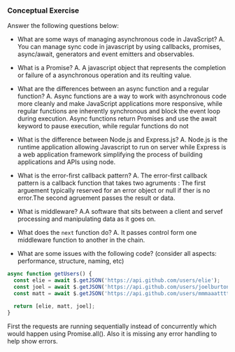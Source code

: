 ### Conceptual Exercise

Answer the following questions below:

- What are some ways of managing asynchronous code in JavaScript?
A. You can manage sync code in javascript by using callbacks, promises, async/await, generators and event emitters and observables.

- What is a Promise?
A. A javascript object that represents the completion or failure of a asynchronous operation and its reulting value.

- What are the differences between an async function and a regular function?
A. Async functions are a way to work with asynchronous code more cleanly and make JavaScript applications more responsive, while regular functions are inherently synchronous and block the event loop during execution. Async functions return Promises and use the await keyword to pause execution, while regular functions do not

- What is the difference between Node.js and Express.js?
A. Node.js is the runtime application allowing Javascript to run on server while Express is a web application framework simplifying the process of building applications and APIs using node.

- What is the error-first callback pattern?
A. The error-first callback pattern is a callback function that takes two agruments : The first arguement typically reserved for an error object or null if ther is no error.The second agruement passes the result or data.

- What is middleware?
A.A software that sits between a client  and servef processing and manipulating data as it goes on.

- What does the `next` function do?
A. It passes control form one middleware function to another in the chain.

- What are some issues with the following code? (consider all aspects: performance, structure, naming, etc)

```js
async function getUsers() {
  const elie = await $.getJSON('https://api.github.com/users/elie');
  const joel = await $.getJSON('https://api.github.com/users/joelburton');
  const matt = await $.getJSON('https://api.github.com/users/mmmaaatttttt');

  return [elie, matt, joel];
}
```
First the requests are running sequentially instead of concurrently which would happen using Promise.all(). Also it is missing any error handling to help show errors.
 